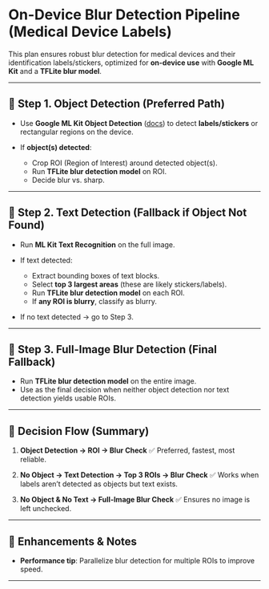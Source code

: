 # On-Device Blur Detection Pipeline (Medical Device Labels)

This plan ensures robust blur detection for medical devices and their identification labels/stickers, optimized for **on-device use** with **Google ML Kit** and a **TFLite blur model**.

---

## 🔹 Step 1. Object Detection (Preferred Path)

* Use **Google ML Kit Object Detection** ([docs](https://developers.google.com/ml-kit/vision/object-detection/android)) to detect **labels/stickers** or rectangular regions on the device.
* If **object(s) detected**:

  * Crop ROI (Region of Interest) around detected object(s).
  * Run **TFLite blur detection model** on ROI.
  * Decide blur vs. sharp.

---

## 🔹 Step 2. Text Detection (Fallback if Object Not Found)

* Run **ML Kit Text Recognition** on the full image.
* If text detected:

  * Extract bounding boxes of text blocks.
  * Select **top 3 largest areas** (these are likely stickers/labels).
  * Run **TFLite blur detection model** on each ROI.
  * If **any ROI is blurry**, classify as blurry.
* If no text detected → go to Step 3.

---

## 🔹 Step 3. Full-Image Blur Detection (Final Fallback)

* Run **TFLite blur detection model** on the entire image.
* Use as the final decision when neither object detection nor text detection yields usable ROIs.

---

## 🔹 Decision Flow (Summary)

1. **Object Detection → ROI → Blur Check**
   ✅ Preferred, fastest, most reliable.

2. **No Object → Text Detection → Top 3 ROIs → Blur Check**
   ✅ Works when labels aren’t detected as objects but text exists.

3. **No Object & No Text → Full-Image Blur Check**
   ✅ Ensures no image is left unchecked.

---

## 🔹 Enhancements & Notes

* **Performance tip**: Parallelize blur detection for multiple ROIs to improve speed.
---
